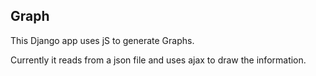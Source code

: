 ## Graph

This Django app uses jS to generate Graphs.


Currently it reads from a json file and uses ajax to draw the information.